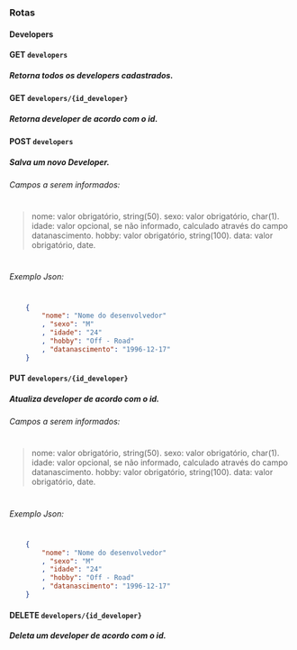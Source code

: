 ### Rotas
#### Developers
#### GET  `developers`
##### Retorna todos os developers cadastrados.

#### GET  `developers/{id_developer}`
##### Retorna developer de acordo com o id.

#### POST `developers`
##### Salva um novo Developer.
###### Campos a serem informados:
#

> nome: valor obrigatório, string(50).
> sexo: valor obrigatório, char(1).
> idade: valor opcional, se não informado, calculado através do campo datanascimento.
> hobby: valor obrigatório, string(100).
> data: valor obrigatório, date.
#
###### Exemplo Json:
#
```json
    {
        "nome": "Nome do desenvolvedor"
        , "sexo": "M"
        , "idade": "24"
        , "hobby": "Off - Road"
        , "datanascimento": "1996-12-17"
    }
```
#### PUT  `developers/{id_developer}`
##### Atualiza developer de acordo com o id.
###### Campos a serem informados:
#

> nome: valor obrigatório, string(50).
> sexo: valor obrigatório, char(1).
> idade: valor opcional, se não informado, calculado através do campo datanascimento.
> hobby: valor obrigatório, string(100).
> data: valor obrigatório, date.
#
###### Exemplo Json:
#
```json
    {
        "nome": "Nome do desenvolvedor"
        , "sexo": "M"
        , "idade": "24"
        , "hobby": "Off - Road"
        , "datanascimento": "1996-12-17"
    }
```

#### DELETE  `developers/{id_developer}`
##### Deleta um developer de acordo com o id.

